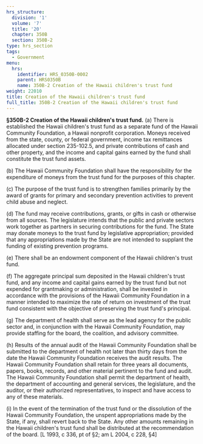 ```yaml
---
hrs_structure:
  division: '1'
  volume: '7'
  title: '20'
  chapter: 350B
  section: 350B-2
type: hrs_section
tags:
  - Government
menu:
  hrs:
    identifier: HRS_0350B-0002
    parent: HRS0350B
    name: 350B-2 Creation of the Hawaii children's trust fund
weight: 22010
title: Creation of the Hawaii children's trust fund
full_title: 350B-2 Creation of the Hawaii children's trust fund
---
```

**§350B-2 Creation of the Hawaii children's trust fund.** (a) There is established the Hawaii children's trust fund as a separate fund of the Hawaii Community Foundation, a Hawaii nonprofit corporation. Moneys received from the state, county, or federal government, income tax remittances allocated under section 235-102.5, and private contributions of cash and other property, and the income and capital gains earned by the fund shall constitute the trust fund assets.

(b) The Hawaii Community Foundation shall have the responsibility for the expenditure of moneys from the trust fund for the purposes of this chapter.

(c) The purpose of the trust fund is to strengthen families primarily by the award of grants for primary and secondary prevention activities to prevent child abuse and neglect.

(d) The fund may receive contributions, grants, or gifts in cash or otherwise from all sources. The legislature intends that the public and private sectors work together as partners in securing contributions for the fund. The State may donate moneys to the trust fund by legislative appropriation; provided that any appropriations made by the State are not intended to supplant the funding of existing prevention programs.

(e) There shall be an endowment component of the Hawaii children's trust fund.

(f) The aggregate principal sum deposited in the Hawaii children's trust fund, and any income and capital gains earned by the trust fund but not expended for grantmaking or administration, shall be invested in accordance with the provisions of the Hawaii Community Foundation in a manner intended to maximize the rate of return on investment of the trust fund consistent with the objective of preserving the trust fund's principal.

(g) The department of health shall serve as the lead agency for the public sector and, in conjunction with the Hawaii Community Foundation, may provide staffing for the board, the coalition, and advisory committee.

(h) Results of the annual audit of the Hawaii Community Foundation shall be submitted to the department of health not later than thirty days from the date the Hawaii Community Foundation receives the audit results. The Hawaii Community Foundation shall retain for three years all documents, papers, books, records, and other material pertinent to the fund and audit. The Hawaii Community Foundation shall permit the department of health, the department of accounting and general services, the legislature, and the auditor, or their authorized representatives, to inspect and have access to any of these materials.

(i) In the event of the termination of the trust fund or the dissolution of the Hawaii Community Foundation, the unspent appropriations made by the State, if any, shall revert back to the State. Any other amounts remaining in the Hawaii children's trust fund shall be distributed at the recommendation of the board. [L 1993, c 336, pt of §2; am L 2004, c 228, §4]